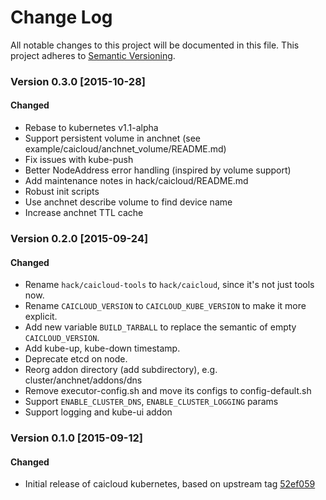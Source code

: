 # Change Log

All notable changes to this project will be documented in this file. This project adheres to [Semantic Versioning](http://semver.org/).

### Version 0.3.0 [2015-10-28]
#### Changed
- Rebase to kubernetes v1.1-alpha
- Support persistent volume in anchnet (see example/caicloud/anchnet_volume/README.md)
- Fix issues with kube-push
- Better NodeAddress error handling (inspired by volume support)
- Add maintenance notes in hack/caicloud/README.md
- Robust init scripts
- Use anchnet describe volume to find device name
- Increase anchnet TTL cache

### Version 0.2.0 [2015-09-24]
#### Changed
- Rename `hack/caicloud-tools` to `hack/caicloud`, since it's not just tools now.
- Rename `CAICLOUD_VERSION` to `CAICLOUD_KUBE_VERSION` to make it more explicit.
- Add new variable `BUILD_TARBALL` to replace the semantic of empty `CAICLOUD_VERSION`.
- Add kube-up, kube-down timestamp.
- Deprecate etcd on node.
- Reorg addon directory (add subdirectory), e.g. cluster/anchnet/addons/dns
- Remove executor-config.sh and move its configs to config-default.sh
- Support `ENABLE_CLUSTER_DNS`, `ENABLE_CLUSTER_LOGGING` params
- Support logging and kube-ui addon

### Version 0.1.0 [2015-09-12]
#### Changed
- Initial release of caicloud kubernetes, based on upstream tag [52ef059](https://github.com/caicloud/caicloud-kubernetes/commit/52ef0599d8c976993b3d8ac5c1e783bdb5cb2c83)
